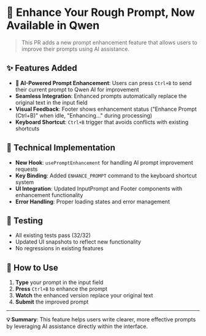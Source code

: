# 🚀 Enhance Your Rough Prompt, Now Available in Qwen

> This PR adds a new prompt enhancement feature that allows users to improve their prompts using AI assistance.

## ✨ Features Added

- **🤖 AI-Powered Prompt Enhancement**: Users can press `Ctrl+B` to send their current prompt to Qwen AI for improvement
- **Seamless Integration**: Enhanced prompts automatically replace the original text in the input field  
- **Visual Feedback**: Footer shows enhancement status ("Enhance Prompt (Ctrl+B)" when idle, "Enhancing..." during processing)
- **Keyboard Shortcut**: `Ctrl+B` trigger that avoids conflicts with existing shortcuts

## 🔧 Technical Implementation

- **New Hook**: `usePromptEnhancement` for handling AI prompt improvement requests
- **Key Binding**: Added `ENHANCE_PROMPT` command to the keyboard shortcut system  
- **UI Integration**: Updated InputPrompt and Footer components with enhancement functionality
- **Error Handling**: Proper loading states and error management

## 🧪 Testing

-  All existing tests pass (32/32)
-  Updated UI snapshots to reflect new functionality  
-  No regressions in existing features

## 📝 How to Use

1. **Type** your prompt in the input field
2. **Press** `Ctrl+B` to enhance the prompt
3. **Watch** the enhanced version replace your original text
4. **Submit** the improved prompt

---

**💡 Summary**: This feature helps users write clearer, more effective prompts by leveraging AI assistance directly within the interface.